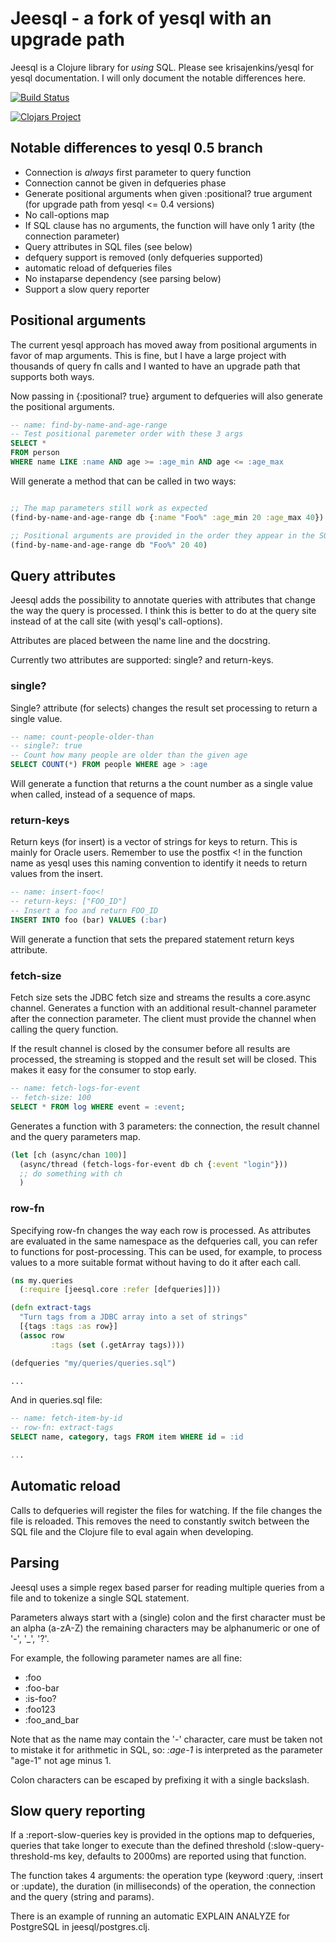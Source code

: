 # Jeesql - a fork of yesql with an upgrade path

Jeesql is a Clojure library for _using_ SQL. Please see krisajenkins/yesql for yesql documentation.
I will only document the notable differences here.

[![Build Status](https://travis-ci.org/tatut/jeesql.svg?branch=master)](https://travis-ci.org/tatut/jeesql)

[![Clojars Project](http://clojars.org/webjure/jeesql/latest-version.svg)](http://clojars.org/webjure/jeesql)

## Notable differences to yesql 0.5 branch

* Connection is *always* first parameter to query function
* Connection cannot be given in defqueries phase
* Generate positional arguments when given :positional? true argument (for upgrade path from yesql <= 0.4 versions)
* No call-options map
* If SQL clause has no arguments, the function will have only 1 arity (the connection parameter)
* Query attributes in SQL files (see below)
* defquery support is removed (only defqueries supported)
* automatic reload of defqueries files
* No instaparse dependency (see parsing below)
* Support a slow query reporter

## Positional arguments

The current yesql approach has moved away from positional arguments in favor of map arguments.
This is fine, but I have a large project with thousands of query fn calls and I wanted
to have an upgrade path that supports both ways.

Now passing in {:positional? true} argument to defqueries will also generate the
positional arguments.

```SQL
-- name: find-by-name-and-age-range
-- Test positional paremeter order with these 3 args
SELECT *
FROM person
WHERE name LIKE :name AND age >= :age_min AND age <= :age_max
```

Will generate a method that can be called in two ways:

```clojure

;; The map parameters still work as expected
(find-by-name-and-age-range db {:name "Foo%" :age_min 20 :age_max 40})

;; Positional arguments are provided in the order they appear in the SQL
(find-by-name-and-age-range db "Foo%" 20 40)
```

## Query attributes

Jeesql adds the possibility to annotate queries with attributes that change the
way the query is processed. I think this is better to do at the query site instead
of at the call site (with yesql's call-options).

Attributes are placed between the name line and the docstring.

Currently two attributes are supported: single? and return-keys.


### single?

Single? attribute (for selects) changes the result set processing to return a
single value.

```SQL
-- name: count-people-older-than
-- single?: true
-- Count how many people are older than the given age
SELECT COUNT(*) FROM people WHERE age > :age
```

Will generate a function that returns a the count number as a single value when
called, instead of a sequence of maps.

### return-keys

Return keys (for insert) is a vector of strings for keys to return.
This is mainly for Oracle users. Remember to use the postfix <! in the function name 
as yesql uses this naming convention to identify it needs to return values
from the insert.

```SQL
-- name: insert-foo<!
-- return-keys: ["FOO_ID"]
-- Insert a foo and return FOO_ID
INSERT INTO foo (bar) VALUES (:bar)
```

Will generate a function that sets the prepared statement return keys
attribute.

### fetch-size

Fetch size sets the JDBC fetch size and streams the results a core.async channel. Generates a
function with an additional result-channel parameter after the connection parameter. The client
must provide the channel when calling the query function.

If the result channel is closed by the consumer before all results are processed, the streaming is
stopped and the result set will be closed. This makes it easy for the consumer to stop early.

```SQL
-- name: fetch-logs-for-event
-- fetch-size: 100
SELECT * FROM log WHERE event = :event;
```

Generates a function with 3 parameters: the connection, the result channel and the query
parameters map.

```clojure
(let [ch (async/chan 100)]
  (async/thread (fetch-logs-for-event db ch {:event "login"}))
  ;; do something with ch
  )
```

### row-fn

Specifying row-fn changes the way each row is processed. As attributes are evaluated in the same
namespace as the defqueries call, you can refer to functions for post-processing. This can be used,
for example, to process values to a more suitable format without having to do it after each call.

```clojure
(ns my.queries
  (:require [jeesql.core :refer [defqueries]]))

(defn extract-tags
  "Turn tags from a JDBC array into a set of strings"
  [{tags :tags :as row}]
  (assoc row
         :tags (set (.getArray tags))))

(defqueries "my/queries/queries.sql")

...
```

And in queries.sql file:
```SQL
-- name: fetch-item-by-id
-- row-fn: extract-tags
SELECT name, category, tags FROM item WHERE id = :id

...
```

## Automatic reload

Calls to defqueries will register the files for watching. If the file changes the
file is reloaded. This removes the need to constantly switch between the SQL file
and the Clojure file to eval again when developing.


## Parsing

Jeesql uses a simple regex based parser for reading multiple queries from a file and
to tokenize a single SQL statement.

Parameters always start with a (single) colon and the first character must be an alpha (a-zA-Z)
the remaining characters may be alphanumeric or one of '-', '_', '?'.

For example, the following parameter names are all fine:

* :foo
* :foo-bar
* :is-foo?
* :foo123
* :foo_and_bar

Note that as the name may contain the '-' character, care must be taken not to mistake it
for arithmetic in SQL, so: *:age-1* is interpreted as the parameter "age-1" not age minus 1.

Colon characters can be escaped by prefixing it with a single backslash.

## Slow query reporting

If a :report-slow-queries key is provided in the options map to defqueries,
queries that take longer to execute than the defined threshold (:slow-query-threshold-ms key,
defaults to 2000ms) are reported using that function.

The function takes 4 arguments: the operation type (keyword :query, :insert or :update), the duration
(in milliseconds) of the operation, the connection and the query (string and params).

There is an example of running an automatic EXPLAIN ANALYZE for PostgreSQL in jeesql/postgres.clj.
